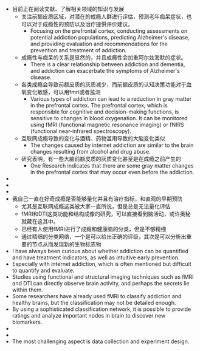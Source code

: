- 目前正在阅读文献、了解相关领域的知识与发展
	- 关注前额皮质区域，对潜在的成瘾人群进行评估，预测老年痴呆症状，也可以对于成瘾性的预防以及治疗提供评价建议。
		- Focusing on the prefrontal cortex, conducting assessments on potential addiction populations, predicting Alzheimer's disease, and providing evaluation and recommendations for the prevention and treatment of addiction.
	- 成瘾性与痴呆的关系是显然的，并且成瘾性会加重阿尔兹海默的症状。
		- There is a clear relationship between addiction and dementia, and addiction can exacerbate the symptoms of Alzheimer's disease.
	- 各类成瘾会导致前额皮质的灰质减少，而前额皮质的认知决策功能对于血氧变化敏感，可以用fmri或者监测
		- Various types of addiction can lead to a reduction in gray matter in the prefrontal cortex. The prefrontal cortex, which is responsible for cognitive and decision-making functions, is sensitive to changes in blood oxygenation. It can be monitored using fMRI (functional magnetic resonance imaging) or fNIRS (functional near-infrared spectroscopy).
	- 互联网成瘾导致的变化与酒精、药物滥用导致的大脑变化类似
		- The changes caused by internet addiction are similar to the brain changes resulting from alcohol and drug abuse.
	- 研究表明，有一些大脑前额皮质的灰质变化甚至是在成瘾之前产生的
		- One Research indicates that there are some gray matter changes in the prefrontal cortex that may occur even before the  addiction.
-
-
-
- 我自己一直在好奇成瘾是否能够量化并且有治疗指标，和直观的早期预防
	- 尤其是互联网成瘾这类被大家一直所说，但是总是无法量化评估
	- fMRI和DTI这类功能和结构成像的研究，可以直接看到脑活动，或许奥秘就藏在这其中。
	- 已经有人使用fMRI进行了成瘾和健康脑的分类，但是不够精细
	- 通过精细的分类网络，一个是可以给出正确的评级，其次是可以分析出重要的节点从而发现新的生物标志物
- I have always been curious about whether addiction can be quantified and have treatment indicators, as well as intuitive early prevention.
- Especially with internet addiction, which is often mentioned but difficult to quantify and evaluate.
- Studies using functional and structural imaging techniques such as fMRI and DTI can directly observe brain activity, and perhaps the secrets lie within them.
- Some researchers have already used fMRI to classify addiction and healthy brains, but the classification may not be detailed enough.
- By using a sophisticated classification network, it is possible to provide ratings and analyze important nodes in brain to discover new biomarkers.
-
-
- The most challenging aspect is data collection and experiment design.